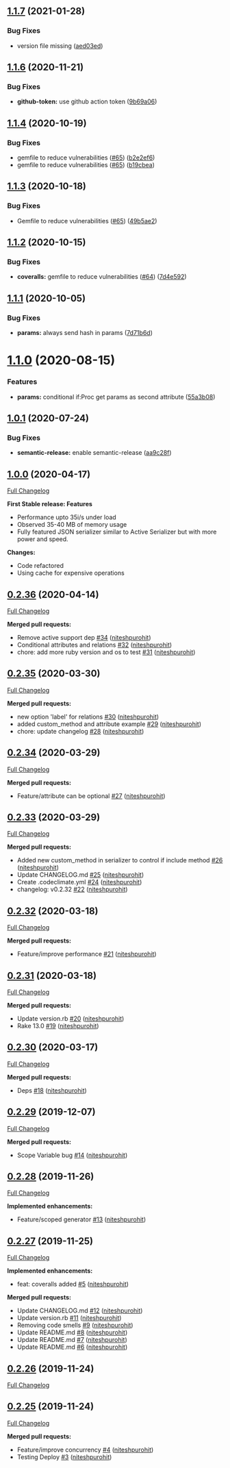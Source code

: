 ## [1.1.7](https://github.com/Code-Vedas/mutils/compare/v1.1.6...v1.1.7) (2021-01-28)


### Bug Fixes

* version file missing ([aed03ed](https://github.com/Code-Vedas/mutils/commit/aed03edeb10efca4307e2ba1f8faca72d98a1f1d))

## [1.1.6](https://github.com/Code-Vedas/mutils/compare/v1.1.5...v1.1.6) (2020-11-21)


### Bug Fixes

* **github-token:** use github action token ([9b69a06](https://github.com/Code-Vedas/mutils/commit/9b69a0683a06b6e1659eb2984de273191441cbfd))

## [1.1.4](https://github.com/Code-Vedas/mutils/compare/v1.1.3...v1.1.4) (2020-10-19)


### Bug Fixes

* gemfile to reduce vulnerabilities ([#65](https://github.com/Code-Vedas/mutils/issues/65)) ([b2e2ef6](https://github.com/Code-Vedas/mutils/commit/b2e2ef66360279bd0995470b6cb80111cc7091c2))
* gemfile to reduce vulnerabilities ([#65](https://github.com/Code-Vedas/mutils/issues/65)) ([b19cbea](https://github.com/Code-Vedas/mutils/commit/b19cbea4dfa74bde23b0ddacfbbc5972d0b383c4))

## [1.1.3](https://github.com/Code-Vedas/mutils/compare/v1.1.2...v1.1.3) (2020-10-18)


### Bug Fixes

* Gemfile to reduce vulnerabilities ([#65](https://github.com/Code-Vedas/mutils/issues/65)) ([49b5ae2](https://github.com/Code-Vedas/mutils/commit/49b5ae2ba795d16976425ddbaf1e1c372a940c1f))

## [1.1.2](https://github.com/Code-Vedas/mutils/compare/v1.1.1...v1.1.2) (2020-10-15)


### Bug Fixes

* **coveralls:** gemfile to reduce vulnerabilities ([#64](https://github.com/Code-Vedas/mutils/issues/64)) ([7d4e592](https://github.com/Code-Vedas/mutils/commit/7d4e59214d5c9aced1c4beb1a6b9f929367d84da))

## [1.1.1](https://github.com/Code-Vedas/mutils/compare/v1.1.0...v1.1.1) (2020-10-05)


### Bug Fixes

* **params:** always send hash in params ([7d71b6d](https://github.com/Code-Vedas/mutils/commit/7d71b6d2c89f39883745a40e5472c444b5673e8b))

# [1.1.0](https://github.com/Code-Vedas/mutils/compare/v1.0.1...v1.1.0) (2020-08-15)


### Features

* **params:** conditional if:Proc get params as second attribute ([55a3b08](https://github.com/Code-Vedas/mutils/commit/55a3b08fee52c0dbef2b22c6e4f468389f8c53a4))

## [1.0.1](https://github.com/Code-Vedas/mutils/compare/v1.0.0...v1.0.1) (2020-07-24)


### Bug Fixes

* **semantic-release:** enable semantic-release ([aa9c28f](https://github.com/Code-Vedas/mutils/commit/aa9c28fb8da7fcd1915a189bda22f8421a566eee))

## [1.0.0](https://github.com/code-vedas/mutils/tree/v0.2.36) (2020-04-17)

[Full Changelog](https://github.com/code-vedas/mutils/compare/v0.2.36...v1.0.0)

**First Stable release: Features**
- Performance upto 35i/s under load
- Observed 35-40 MB of memory usage
- Fully featured JSON serializer similar to Active Serializer but with more power and speed.
 
**Changes:**
- Code refactored 
- Using cache for expensive operations

## [0.2.36](https://github.com/code-vedas/mutils/tree/v0.2.36) (2020-04-14)

[Full Changelog](https://github.com/code-vedas/mutils/compare/v0.2.35...v0.2.36)

**Merged pull requests:**

- Remove active support dep [\#34](https://github.com/code-vedas/mutils/pull/34) ([niteshpurohit](https://github.com/niteshpurohit))
- Conditional attributes and relations [\#32](https://github.com/code-vedas/mutils/pull/32) ([niteshpurohit](https://github.com/niteshpurohit))
- chore: add more ruby version and os to test [\#31](https://github.com/code-vedas/mutils/pull/31) ([niteshpurohit](https://github.com/niteshpurohit))

## [0.2.35](https://github.com/code-vedas/mutils/tree/v0.2.35) (2020-03-30)

[Full Changelog](https://github.com/code-vedas/mutils/compare/v0.2.34...v0.2.35)

**Merged pull requests:**

- new option 'label' for relations [\#30](https://github.com/code-vedas/mutils/pull/30) ([niteshpurohit](https://github.com/niteshpurohit))
- added custom\_method and attribute example [\#29](https://github.com/code-vedas/mutils/pull/29) ([niteshpurohit](https://github.com/niteshpurohit))
- chore: update changelog [\#28](https://github.com/code-vedas/mutils/pull/28) ([niteshpurohit](https://github.com/niteshpurohit))

## [0.2.34](https://github.com/code-vedas/mutils/tree/v0.2.34) (2020-03-29)

[Full Changelog](https://github.com/code-vedas/mutils/compare/v0.2.33...v0.2.34)

**Merged pull requests:**

- Feature/attribute can be optional [\#27](https://github.com/code-vedas/mutils/pull/27) ([niteshpurohit](https://github.com/niteshpurohit))

## [0.2.33](https://github.com/code-vedas/mutils/tree/v0.2.33) (2020-03-29)

[Full Changelog](https://github.com/code-vedas/mutils/compare/v0.2.32...v0.2.33)

**Merged pull requests:**

- Added new custom\_method in serializer to control if include method [\#26](https://github.com/code-vedas/mutils/pull/26) ([niteshpurohit](https://github.com/niteshpurohit))
- Update CHANGELOG.md [\#25](https://github.com/code-vedas/mutils/pull/25) ([niteshpurohit](https://github.com/niteshpurohit))
- Create .codeclimate.yml [\#24](https://github.com/code-vedas/mutils/pull/24) ([niteshpurohit](https://github.com/niteshpurohit))
- changelog: v0.2.32 [\#22](https://github.com/code-vedas/mutils/pull/22) ([niteshpurohit](https://github.com/niteshpurohit))

## [0.2.32](https://github.com/code-vedas/mutils/tree/v0.2.32) (2020-03-18)

[Full Changelog](https://github.com/code-vedas/mutils/compare/v0.2.31...v0.2.32)

**Merged pull requests:**

- Feature/improve performance [\#21](https://github.com/code-vedas/mutils/pull/21) ([niteshpurohit](https://github.com/niteshpurohit))

## [0.2.31](https://github.com/code-vedas/mutils/tree/v0.2.31) (2020-03-18)

[Full Changelog](https://github.com/code-vedas/mutils/compare/v0.2.30...v0.2.31)

**Merged pull requests:**

- Update version.rb [\#20](https://github.com/code-vedas/mutils/pull/20) ([niteshpurohit](https://github.com/niteshpurohit))
- Rake 13.0 [\#19](https://github.com/code-vedas/mutils/pull/19) ([niteshpurohit](https://github.com/niteshpurohit))

## [0.2.30](https://github.com/code-vedas/mutils/tree/v0.2.30) (2020-03-17)

[Full Changelog](https://github.com/code-vedas/mutils/compare/v0.2.29...v0.2.30)

**Merged pull requests:**

- Deps [\#18](https://github.com/code-vedas/mutils/pull/18) ([niteshpurohit](https://github.com/niteshpurohit))

## [0.2.29](https://github.com/code-vedas/mutils/tree/v0.2.29) (2019-12-07)

[Full Changelog](https://github.com/code-vedas/mutils/compare/v0.2.28...v0.2.29)

**Merged pull requests:**

- Scope Variable bug [\#14](https://github.com/code-vedas/mutils/pull/14) ([niteshpurohit](https://github.com/niteshpurohit))

## [0.2.28](https://github.com/code-vedas/mutils/tree/v0.2.28) (2019-11-26)

[Full Changelog](https://github.com/code-vedas/mutils/compare/v0.2.27...v0.2.28)

**Implemented enhancements:**

- Feature/scoped generator [\#13](https://github.com/code-vedas/mutils/pull/13) ([niteshpurohit](https://github.com/niteshpurohit))

## [0.2.27](https://github.com/code-vedas/mutils/tree/v0.2.27) (2019-11-25)

[Full Changelog](https://github.com/code-vedas/mutils/compare/v0.2.26...v0.2.27)

**Implemented enhancements:**

- feat: coveralls added [\#5](https://github.com/code-vedas/mutils/pull/5) ([niteshpurohit](https://github.com/niteshpurohit))

**Merged pull requests:**

- Update CHANGELOG.md [\#12](https://github.com/code-vedas/mutils/pull/12) ([niteshpurohit](https://github.com/niteshpurohit))
- Update version.rb [\#11](https://github.com/code-vedas/mutils/pull/11) ([niteshpurohit](https://github.com/niteshpurohit))
- Removing code smells [\#9](https://github.com/code-vedas/mutils/pull/9) ([niteshpurohit](https://github.com/niteshpurohit))
- Update README.md [\#8](https://github.com/code-vedas/mutils/pull/8) ([niteshpurohit](https://github.com/niteshpurohit))
- Update README.md [\#7](https://github.com/code-vedas/mutils/pull/7) ([niteshpurohit](https://github.com/niteshpurohit))
- Update README.md [\#6](https://github.com/code-vedas/mutils/pull/6) ([niteshpurohit](https://github.com/niteshpurohit))

## [0.2.26](https://github.com/code-vedas/mutils/tree/v0.2.26) (2019-11-24)

[Full Changelog](https://github.com/code-vedas/mutils/compare/v0.2.25...v0.2.26)

## [0.2.25](https://github.com/code-vedas/mutils/tree/v0.2.25) (2019-11-24)

[Full Changelog](https://github.com/code-vedas/mutils/compare/885f96959dd3701ac20ed0981b920be753c00db0...v0.2.25)

**Merged pull requests:**

- Feature/improve concurrency [\#4](https://github.com/code-vedas/mutils/pull/4) ([niteshpurohit](https://github.com/niteshpurohit))
- Testing Deploy [\#3](https://github.com/code-vedas/mutils/pull/3) ([niteshpurohit](https://github.com/niteshpurohit))
